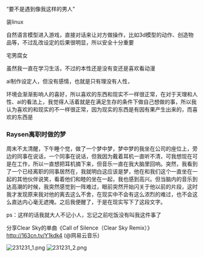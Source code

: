 “要不是遇到像我这样的男人”

装linux

自然语言模型进入游戏，直接对话来让对方做操作，比如3d模型的动作、创造物品等，不过乱改设定的后果很明显，所以安全十分重要

宅男腐女

虽然我一直在学习生活，不过的本性还是没有变还是喜欢看动漫

ai制作设定人，但没有感情，也就是只有理没有人性，

环境会渐渐影响人的喜好，所以喜欢的东西和现实不一样很正常，在对于天理和人性、ai的看法上，我觉得人活着就是在满足生存的条件下做自己想做的事，所以我认为喜欢的和现实的不一样很正常，因为现实的东西是有因有果产生出来的，而喜欢的东西是

### Raysen离职时做的梦
周末不太清醒，下午睡个觉，做了一个梦中梦，梦中梦的我坐在公司的座位上，旁边的同事在说话，一个同事在说话，但我因为戴着耳机一直听不清，可我想现在可是在工作，所以一直想把耳机摘下来，但音乐一直在我大脑里回响。突然，我看到了一个已经离职的同事居然在，我就明白这应该是梦，他在和我们这个一直坐在一起的其他伙伴说笑，看着他们和睦的坐在一起，我也感到高兴。但当脑内的音乐到达高潮的时候，我突然感觉到一阵难过，眼前突然开始闪关于他以前的片段，这时我才发现原来我对他的离去这么不舍，在现实中不会有这么浓烈的难过，也不会这么直达内心毫无遮掩。之后我便醒了，于是在现实写下了这段文字。

ps：这样的话我就大人不记小人，忘记之前吃饭没有叫我这件事了

分享Clear Sky的单曲《Call of Silence（Clear Sky Remix）》http://163cn.tv/Y1kdk4 (@网易云音乐)

![231231_1.png](img%2F231231_1.png)
![231231_2.png](img%2F231231_2.png)